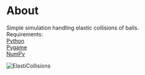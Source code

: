 # About

Simple simulation handling elastic collisions of balls.\
Requirements:\
[Python](https://www.python.org/)\
[Pygame](https://www.pygame.org/news)\
[NumPy](https://numpy.org/)

![ElastiCollisions](example.gif)
